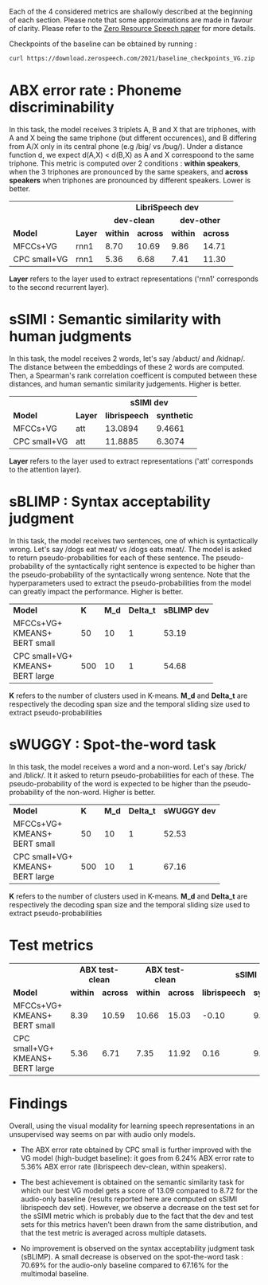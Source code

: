 Each of the 4 considered metrics are shallowly described at the beginning of each section. Please note that some approximations are made in favour of clarity.
Please refer to the [Zero Resource Speech paper](https://arxiv.org/pdf/2011.11588.pdf) for more details.

Checkpoints of the baseline can be obtained by running :

```bash
curl https://download.zerospeech.com/2021/baseline_checkpoints_VG.zip | jar xv
```



# ABX error rate : Phoneme discriminability

In this task, the model receives 3 triplets A, B and X that are triphones, with A and X being the same triphone (but different occurences), and B differing from A/X only in its central phone (e.g /big/ vs /bug/).
Under a distance function d, we expect d(A,X) < d(B,X) as A and X correspoond to the same triphone. This metric is computed over 2 conditions : **within speakers**, when the 3 triphones are pronounced by the same speakers, and **across speakers** when triphones are pronounced by different speakers. Lower is better.

<table>
  <tr>
    <td></td>
    <td></td>
    <td colspan="4" align="center" style="font-weight:bold">LibriSpeech dev</td>
  </tr>

  <tr>
    <td></td>
    <td></td>
    <td colspan="2" align="center" style="font-weight:bold">dev-clean</td>
    <td colspan="2" align="center" style="font-weight:bold">dev-other</td>
  </tr>

  <tr>
    <td style="font-weight:bold">Model</td>
    <td style="font-weight:bold">Layer</td>
    <td style="font-weight:bold">within</td>
    <td style="font-weight:bold">across</td>
    <td style="font-weight:bold">within</td>
    <td style="font-weight:bold">across</td>
  </tr>

  <tr>
    <td>MFCCs+VG</td>
    <td>rnn1</td>
    <td>8.70</td>
    <td>10.69</td>
    <td>9.86</td>
    <td>14.71</td>
  </tr>

  <tr>
    <td>CPC small+VG</td>
    <td>rnn1</td>
    <td>5.36</td>
    <td>6.68</td>
    <td>7.41</td>
    <td>11.30</td>
  </tr>
</table>

**Layer** refers to the layer used to extract representations ('rnn1' corresponds to the second recurrent layer).

# sSIMI : Semantic similarity with human judgments

In this task, the model receives 2 words, let's say /abduct/ and /kidnap/.
The distance between the embeddings of these 2 words are computed.
Then, a Spearman's rank correlation coefficent is computed between these distances, and human semantic similarity judgements.
Higher is better.

<table>
  <tr>
    <td></td>
    <td></td>
    <td colspan="2" align="center" style="font-weight:bold">sSIMI dev</td>
  </tr>

  <tr>
    <td style="font-weight:bold">Model</td>
    <td style="font-weight:bold">Layer</td>
    <td align="center" style="font-weight:bold">librispeech</td>
    <td align="center" style="font-weight:bold">synthetic</td>
  </tr>

  <tr>
    <td>MFCCs+VG</td>
    <td>att</td>
    <td>13.0894</td>
    <td>9.4661</td>
  </tr>

  <tr>
    <td>CPC small+VG</td>
    <td>att</td>
    <td>11.8885</td>
    <td>6.3074</td>
  </tr>
</table>

**Layer** refers to the layer used to extract representations ('att' corresponds to the attention layer).


# sBLIMP : Syntax acceptability judgment

In this task, the model receives two sentences, one of which is syntactically wrong. Let's say /dogs eat meat/ vs /dogs eats meat/.
The model is asked to return pseudo-probabilities for each of these sentence. The pseudo-probability of the syntactically right sentence is expected to be higher than the pseudo-probability of the syntactically wrong sentence.
Note that the hyperparameters used to extract the pseudo-probabilities from the model can greatly impact the performance.
Higher is better.

<table>
  <tr>
    <td style="font-weight:bold">Model</td>
    <td style="font-weight:bold">K</td>
    <td style="font-weight:bold">M_d</td>
    <td style="font-weight:bold">Delta_t</td>
    <td colspan="1" align="center" style="font-weight:bold">sBLIMP dev</td>
  </tr>


  <tr>
    <td>MFCCs+VG+<br>KMEANS+<br>BERT small</td>
    <td>50</td>
    <td>10</td>
    <td>1</td>
    <td>53.19</td>
  </tr>

  <tr>
    <td>CPC small+VG+<br>KMEANS+<br>BERT large</td>
    <td>500</td>
    <td>10</td>
    <td>1</td>
    <td>54.68</td>
  </tr>
</table>

**K** refers to the number of clusters used in K-means.
**M_d** and **Delta_t** are respectively the decoding span size and the temporal sliding size used to extract pseudo-probabilities

# sWUGGY : Spot-the-word task

In this task, the model receives a word and a non-word. Let's say /brick/ and /blick/.
It it asked to return pseudo-probabilities for each of these. The pseudo-probability of the word is expected to be higher
than the pseudo-probability of the non-word.
Higher is better.


<table>
  <tr>
    <td style="font-weight:bold">Model</td>
    <td style="font-weight:bold">K</td>
    <td style="font-weight:bold">M_d</td>
    <td style="font-weight:bold">Delta_t</td>
    <td colspan="1" align="center" style="font-weight:bold">sWUGGY dev</td>
  </tr>


  <tr>
    <td>MFCCs+VG+<br>KMEANS+<br>BERT small</td>
    <td>50</td>
    <td>10</td>
    <td>1</td>
    <td>52.53</td>
  </tr>

  <tr>
    <td>CPC small+VG+<br>KMEANS+<br>BERT large</td>
    <td>500</td>
    <td>10</td>
    <td>1</td>
    <td>67.16</td>
  </tr>
</table>

**K** refers to the number of clusters used in K-means.
**M_d** and **Delta_t** are respectively the decoding span size and the temporal sliding size used to extract pseudo-probabilities

# Test metrics

<table>
<tr>
    <td style="font-weight:bold"></td>
    <td colspan="2" align="center" style="font-weight:bold">ABX test-clean</td>
    <td colspan="2" align="center" style="font-weight:bold">ABX test-clean</td>
    <td colspan="2" align="center" style="font-weight:bold">sSIMI</td>
    <td colspan="1" align="center" style="font-weight:bold"></td>
    <td colspan="1" align="center" style="font-weight:bold"></td>
  </tr>
  <tr>
    <td style="font-weight:bold">Model</td>
    <td colspan="1" align="center" style="font-weight:bold">within</td>
    <td colspan="1" align="center" style="font-weight:bold">across</td>
    <td colspan="1" align="center" style="font-weight:bold">within</td>
    <td colspan="1" align="center" style="font-weight:bold">across</td>
    <td colspan="1" align="center" style="font-weight:bold">librispeech</td>
    <td colspan="1" align="center" style="font-weight:bold">synthetic</td>
    <td colspan="1" align="center" style="font-weight:bold">sWUGGY</td>
    <td colspan="1" align="center" style="font-weight:bold">sBLIMP</td>
  </tr>


  <tr>
    <td>MFCCs+VG+<br>KMEANS+<br>BERT small</td>
    <td>8.39</td>
    <td>10.59</td>
    <td>10.66</td>
    <td>15.03</td>
    <td>-0.10</td>
    <td>9.99</td>
    <td>52.86</td>
    <td>53.02</td>
  </tr>

  <tr>
    <td>CPC small+VG+<br>KMEANS+<br>BERT large</td>
    <td>5.36</td>
    <td>6.71</td>
    <td>7.35</td>
    <td>11.92</td>
    <td>0.16</td>
    <td>9.71</td>
    <td>67.20</td>
    <td>54.53</td>
  </tr>
</table>


# Findings

Overall, using the visual modality for learning speech representations in an unsupervised way seems on par with audio only models.

* The ABX error rate obtained by CPC small is further improved with the VG model (high-budget baseline): it goes from 6.24% ABX error rate to 5.36% ABX error rate (librispeech dev-clean, within speakers).

* The best achievement is obtained on the semantic similarity task for which our best VG model gets a score of 13.09 compared to 8.72 for the audio-only baseline (results reported here are computed on sSIMI librispeech dev set). However, we observe a decrease on the test set for the sSIMI metric which is probably due to the fact that the dev and test sets for this metrics haven't been drawn from the same distribution, and that the test metric is averaged across multiple datasets.

* No improvement is observed on the syntax acceptability judgment task (sBLIMP). A small decrease is observed on the spot-the-word task : 70.69% for the audio-only baseline compared to 67.16% for the multimodal baseline.
